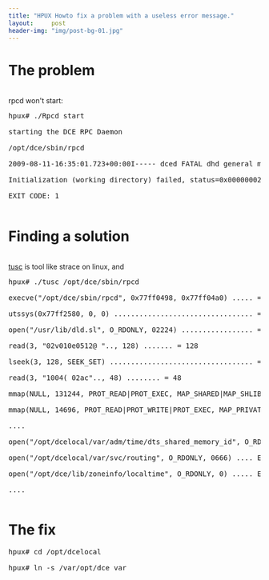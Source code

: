 ```yaml
---
title: "HPUX Howto fix a problem with a useless error message."
layout:     post
header-img: "img/post-bg-01.jpg"
---
```

<h1>The problem</h1><br />
rpcd won't start:
<pre>hpux# ./Rpcd start<br />
starting the DCE RPC Daemon<br />
/opt/dce/sbin/rpcd<br />
2009-08-11-16:35:01.723+00:00I----- dced FATAL dhd general main.c 880 0x77f6f5a0<br />
Initialization (working directory) failed, status=0x00000002.<br />
EXIT CODE: 1<br />
</pre>
<h1>Finding a solution</h1><br />
<a href="http://h21007.www2.hp.com/portal/site/dspp/menuitem.863c3e4cbcdc3f3515b49c108973a801/?ciid=61086d6e1de021106d6e1de02110275d6e10RCRD" target="_blank">tusc</a> is tool like strace on linux, and
<pre>hpux# ./tusc /opt/dce/sbin/rpcd<br />
execve("/opt/dce/sbin/rpcd", 0x77ff0498, 0x77ff04a0) ..... = 0 [32-bit]<br />
utssys(0x77ff2580, 0, 0) ................................. = 0<br />
open("/usr/lib/dld.sl", O_RDONLY, 02224) ................. = 3<br />
read(3, "02v010e0512@ ".., 128) ....... = 128<br />
lseek(3, 128, SEEK_SET) .................................. = 128<br />
read(3, "1004( 02ac".., 48) ........ = 48<br />
mmap(NULL, 131244, PROT_READ|PROT_EXEC, MAP_SHARED|MAP_SHLIB, 3, 36864) = 0xc0010000<br />
mmap(NULL, 14696, PROT_READ|PROT_WRITE|PROT_EXEC, MAP_PRIVATE|MAP_SHLIB, 3, 172032) = 0x77fec000<br />
....<br />
open("/opt/dcelocal/var/adm/time/dts_shared_memory_id", O_RDONLY, 0666) ERR#2 ENOENT<br />
open("/opt/dcelocal/var/svc/routing", O_RDONLY, 0666) .... ERR#2 ENOENT<br />
open("/opt/dce/lib/zoneinfo/localtime", O_RDONLY, 0) ..... ERR#2 ENOENT<br />
....<br />
</pre>
<h1>The fix</h1>
<pre>hpux# cd /opt/dcelocal<br />
hpux# ln -s /var/opt/dce var<br />
</pre>
